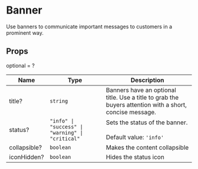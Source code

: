# Banner

Use banners to communicate important messages to customers in a prominent way.

## Props
optional = ?

| Name | Type | Description |
| --- | --- | --- |
| title? | <code>string</code> | Banners have an optional title. Use a title to grab the buyers attention with a short, concise message.  |
| status? | <code>"info" &#124; "success" &#124; "warning" &#124; "critical"</code> | Sets the status of the banner.<br /><br />Default value: <code>'info'</code> |
| collapsible? | <code>boolean</code> | Makes the content collapsible  |
| iconHidden? | <code>boolean</code> | Hides the status icon  |